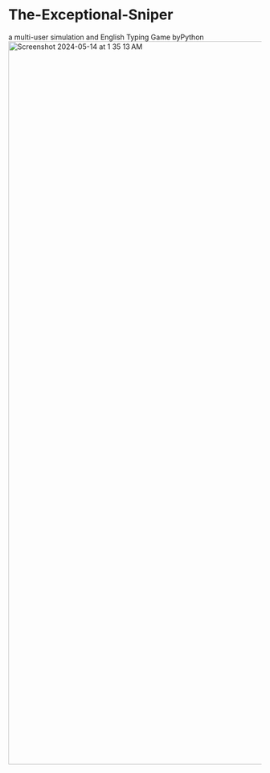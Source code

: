 # The-Exceptional-Sniper
a multi-user simulation and English Typing Game byPython
<img width="1440" alt="Screenshot 2024-05-14 at 1 35 13 AM" src="https://github.com/DannyKRC/The-Exceptional-Sniper/assets/169697727/c08f9efe-42c7-42e4-8d6c-cd1f55f5a237">
